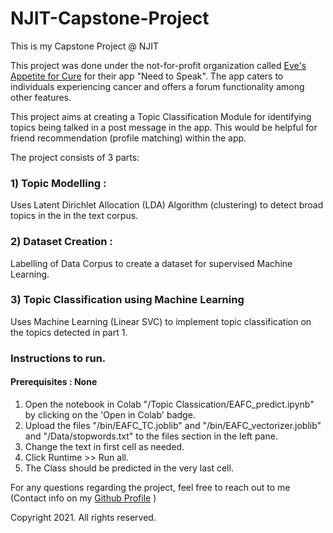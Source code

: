 # NJIT-Capstone-Project
This is my Capstone Project @ NJIT

This project was done under the not-for-profit organization called [Eve's Appetite for Cure](https://evesappetiteforcure.org/) for their app "Need to Speak". 
The app caters to individuals experiencing cancer and offers a forum functionality among other features. 

This project aims at creating a Topic Classification Module for identifying topics being talked in a post message in the app.
This would be helpful for friend recommendation (profile matching) within the app. 

The project consists of 3 parts:
### 1) Topic Modelling :
Uses Latent Dirichlet Allocation (LDA) Algorithm (clustering) to detect broad topics in the in the text corpus. 

### 2) Dataset Creation :
Labelling of Data Corpus to create a dataset for supervised Machine Learning. 

### 3) Topic Classification using Machine Learning
Uses Machine Learning (Linear SVC) to implement topic classification on the topics detected in part 1. 

### Instructions to run.

#### Prerequisites : None 

1) Open the notebook in Colab "/Topic Classication/EAFC_predict.ipynb" by clicking on the 'Open in Colab' badge. 
2) Upload the files "/bin/EAFC_TC.joblib" and "/bin/EAFC_vectorizer.joblib" and "/Data/stopwords.txt" to the files section in the left pane. 
3) Change the text in first cell as needed. 
4) Click Runtime >> Run all. 
5) The Class should be predicted in the very last cell. 

For any questions regarding the project, feel free to reach out to me (Contact info on my [Github Profile](https://github.com/ketkiambekar) )

Copyright 2021. All rights reserved. 
